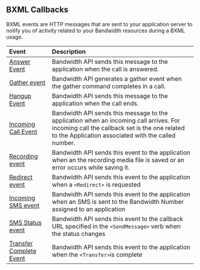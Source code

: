 ## BXML Callbacks

BXML events are HTTP messages that are sent to your application server to notify you of activity related to your Bandwidth resources during a BXML usage.

| Event                                            | Description                                                                                                                                                                                    |
|:-------------------------------------------------|:-----------------------------------------------------------------------------------------------------------------------------------------------------------------------------------------------|
| [Answer Event](callBacks/answer.md)              | Bandwidth API sends this message to the application when the call is answered.                                                                                                                 |
| [Gather event](callBacks/gather.md)              | Bandwidth API generates a gather event when the gather command completes in a call.                                                                                                            |
| [Hangup Event](callBacks/hangup.md)              | Bandwidth API sends this message to the application when the call ends.                                                                                                                        |
| [Incoming Call Event](callBacks/incomingCall.md) | Bandwidth API sends this message to the application when an incoming call arrives. For incoming call the callback set is the one related to the Application associated with the called number. |
| [Recording event](callBacks/recording.md)        | Bandwidth API sends this event to the application when an the recording media file is saved or an error occurs while saving it.                                                                |
| [Redirect event](callBacks/redirect.md)          | Bandwidth API sends this event to the application when a `<Redirect>` is requested                                                                                                             |
| [Incoming SMS event](callBacks/incomingSMS.md)                    | Bandwidth API sends this event to the application when an SMS is sent to the Bandwidth Number assigned to an application                                                                                                              |
| [SMS Status event](callBacks/sms.md)                    | Bandwidth API sends this event to the callback URL specified in the `<SendMessage>` verb when the status changes                                                                                                             |
| [Transfer Complete Event](callBacks/transfer.md) | Bandwidth API sends this event to the application when the `<Transfer>`is complete                                                                                                             |
